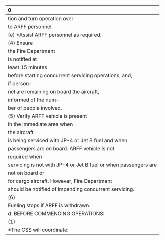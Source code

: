 | 0                                                               |
|:----------------------------------------------------------------|
| tion and turn operation over                                    |
| to ARFF personnel.                                              |
| (e) *Assist ARFF personnel as required.                         |
| (4) Ensure                                                      |
| the Fire Department                                             |
| is notified at                                                  |
| least 15 minutes                                                |
| before starting concurrent servicing operations, and,           |
| if person-                                                      |
| nel are remaining on board the aircraft,                        |
| informed of the num-                                            |
| ber of people involved.                                         |
| (5) Verify ARFF vehicle is present                              |
| in the immediate area when                                      |
| the aircraft                                                    |
| is being serviced with JP-4 or Jet B fuel and when              |
| passengers are on board. ARFF vehicle is not                    |
| required when                                                   |
| servicing is not with JP-4 or Jet B fuel or when passengers are |
| not on board or                                                 |
| for cargo aircraft. However, Fire Department                    |
| should be notified of impending concurrent servicing.           |
| (6)                                                             |
| Fueling stops if ARFF is withdrawn.                             |
| d. BEFORE COMMENCING OPERATIONS:                                |
| (1)                                                             |
| *The CSS will coordinate:                                       |